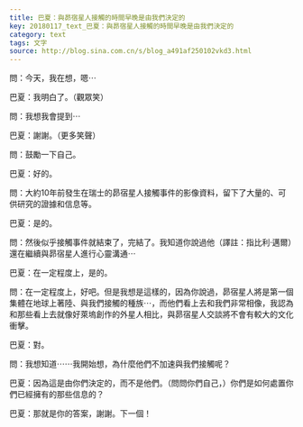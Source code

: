 ```yaml
---
title: 巴夏：與昴宿星人接觸的時間早晚是由我們決定的
key: 20180117_text_巴夏：與昴宿星人接觸的時間早晚是由我們決定的
category: text
tags: 文字
source: http://blog.sina.com.cn/s/blog_a491af250102vkd3.html
---
```


問：今天，我在想，嗯⋯

巴夏：我明白了。（觀眾笑）

問：我想我會提到⋯

巴夏：謝謝。（更多笑聲）

問：鼓勵一下自己。

巴夏：好的。

問：大約10年前發生在瑞士的昴宿星人接觸事件的影像資料，留下了大量的、可供研究的證據和信息等。

巴夏：是的。

問：然後似乎接觸事件就結束了，完結了。我知道你說過他（譯註：指比利‧邁爾）還在繼續與昴宿星人進行心靈溝通⋯

巴夏：在一定程度上，是的。

問：在一定程度上，好吧。但是我想是這樣的，因為你說過，昴宿星人將是第一個集體在地球上著陸、與我們接觸的種族⋯，而他們看上去和我們非常相像，我認為和那些看上去就像好萊塢創作的外星人相比，與昴宿星人交談將不會有較大的文化衝擊。

巴夏：對。

問：我想知道⋯⋯我開始想，為什麼他們不加速與我們接觸呢？

巴夏：因為這是由你們決定的，而不是他們。（問問你們自己，）你們是如何處置你們已經擁有的那些信息的？

巴夏：那就是你的答案，謝謝。下一個！
